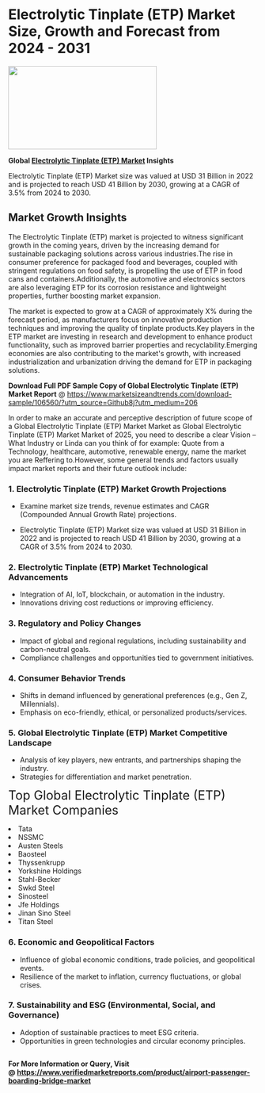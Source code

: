 <H1>Electrolytic Tinplate (ETP) Market Size, Growth and Forecast from 2024 - 2031</H1><img class="aligncenter size-medium wp-image-584254" src="https://thirdeyenews.in/wp-content/uploads/2024/09/Global-Market-Research-300x168.jpeg" alt="" width="300" height="168" /><p><strong>Global&nbsp;<a href="https://www.marketsizeandtrends.com/download-sample/106560/?utm_source=Github8j?utm_medium=206">Electrolytic Tinplate (ETP) Market</a> Insights</strong></p><p>Electrolytic Tinplate (ETP) Market size was valued at USD 31 Billion in 2022 and is projected to reach USD 41 Billion by 2030, growing at a CAGR of 3.5% from 2024 to 2030.</p><p><h2>Market Growth Insights</h2> <p>The Electrolytic Tinplate (ETP) market is projected to witness significant growth in the coming years, driven by the increasing demand for sustainable packaging solutions across various industries.The rise in consumer preference for packaged food and beverages, coupled with stringent regulations on food safety, is propelling the use of ETP in food cans and containers.Additionally, the automotive and electronics sectors are also leveraging ETP for its corrosion resistance and lightweight properties, further boosting market expansion.</p> <p>The market is expected to grow at a CAGR of approximately X% during the forecast period, as manufacturers focus on innovative production techniques and improving the quality of tinplate products.Key players in the ETP market are investing in research and development to enhance product functionality, such as improved barrier properties and recyclability.Emerging economies are also contributing to the market's growth, with increased industrialization and urbanization driving the demand for ETP in packaging solutions.</p> <p><span class=""><strong>Download Full PDF Sample Copy of Global Electrolytic Tinplate (ETP) Market Report</strong> @ <a href="https://www.marketsizeandtrends.com/download-sample/106560/?utm_source=Github8j?utm_medium=206" target="_blank">https://www.marketsizeandtrends.com/download-sample/106560/?utm_source=Github8j?utm_medium=206</a></span></p><p>In order to make an accurate and perceptive description of future scope of a Global&nbsp;Electrolytic Tinplate (ETP) Market Market as Global&nbsp;Electrolytic Tinplate (ETP) Market Market of 2025, you need to describe a clear Vision &ndash; What Industry or Linda can you think of for example: Quote from a Technology, healthcare, automotive, renewable energy, name the market you are Reffering to.However, some general trends and factors usually impact market reports and their future outlook include:</p><h3>1.&nbsp;<strong>Electrolytic Tinplate (ETP) Market Growth Projections</strong></h3><ul><li>Examine market size trends, revenue estimates and CAGR (Compounded Annual Growth Rate) projections.</li><li><p>Electrolytic Tinplate (ETP) Market size was valued at USD 31 Billion in 2022 and is projected to reach USD 41 Billion by 2030, growing at a CAGR of 3.5% from 2024 to 2030.</p></li></ul><h3>2.&nbsp;<strong>Electrolytic Tinplate (ETP) Market Technological Advancements</strong></h3><ul><li>Integration of AI, IoT, blockchain, or automation in the industry.</li><li>Innovations driving cost reductions or improving efficiency.</li></ul><h3>3.&nbsp;<strong>Regulatory and Policy Changes</strong></h3><ul><li>Impact of global and regional regulations, including sustainability and carbon-neutral goals.</li><li>Compliance challenges and opportunities tied to government initiatives.</li></ul><h3>4.&nbsp;<strong>Consumer Behavior Trends</strong></h3><ul><li>Shifts in demand influenced by generational preferences (e.g., Gen Z, Millennials).</li><li>Emphasis on eco-friendly, ethical, or personalized products/services.</li></ul><h3>5.&nbsp;<strong>Global Electrolytic Tinplate (ETP) Market Competitive Landscape</strong></h3><ul><li>Analysis of key players, new entrants, and partnerships shaping the industry.</li><li>Strategies for differentiation and market penetration.</li></ul><p data-pm-slice="1 1 []"><span style="color: inherit; font-family: inherit; font-size: 25px;">Top Global Electrolytic Tinplate (ETP) Market Companies</span></p><div class="" data-test-id=""><p><li>Tata</li><li> NSSMC</li><li> Austen Steels</li><li> Baosteel</li><li> Thyssenkrupp</li><li> Yorkshine Holdings</li><li> Stahl-Becker</li><li> Swkd Steel</li><li> Sinosteel</li><li> Jfe Holdings</li><li> Jinan Sino Steel</li><li> Titan Steel</li></p></div><h3>6.&nbsp;<strong>Economic and Geopolitical Factors</strong></h3><ul><li>Influence of global economic conditions, trade policies, and geopolitical events.</li><li>Resilience of the market to inflation, currency fluctuations, or global crises.</li></ul><h3>7.&nbsp;<strong>Sustainability and ESG (Environmental, Social, and Governance)</strong></h3><ul><li>Adoption of sustainable practices to meet ESG criteria.</li><li>Opportunities in green technologies and circular economy principles.</li></ul><h2><strong style="font-size: 14px;">For More Information or Query, Visit @&nbsp;</strong><a style="background-color: #ffffff; font-size: 14px;" href="https://www.marketsizeandtrends.com/report/electrolytic-tinplate-etp-market/" target="_blank">https://www.verifiedmarketreports.com/product/airport-passenger-boarding-bridge-market</a></h2>